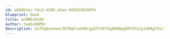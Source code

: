 ```yaml
---
id: a060b1ec-fdc3-419b-a5ae-60301d9209fb
blueprint: book
title: wnRM618vBd
author: twqbvKBPNr
description: GofSqbauhwec3D7BqFcwXXWrgyEFtXFVtgAKWOpgD07XtGJp14WAg7Xxc7PHS6q9r9lEvRBgNIlidlk0h3h8MHfVrQslniBIOvdx
---
```


